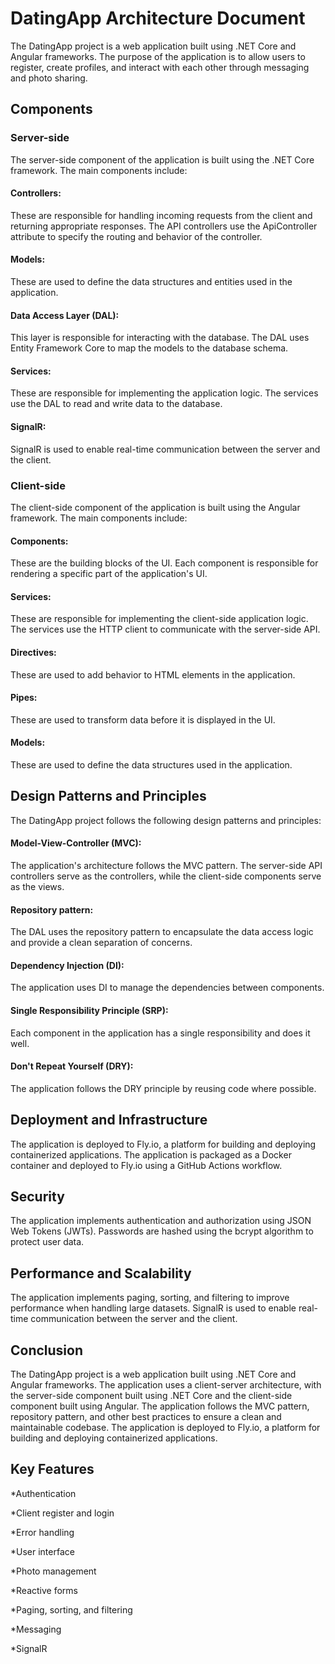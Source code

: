 

# DatingApp Architecture Document
The DatingApp project is a web application built using .NET Core and Angular frameworks.
The purpose of the application is to allow users to register, create profiles, and interact with each other through messaging and photo sharing.

## Components
### Server-side
The server-side component of the application is built using the .NET Core framework. The main components include:

#### Controllers:
These are responsible for handling incoming requests from the client and returning appropriate responses. The API controllers use the ApiController attribute to specify the routing and behavior of the controller.

#### Models:
These are used to define the data structures and entities used in the application.

#### Data Access Layer (DAL):
This layer is responsible for interacting with the database. The DAL uses Entity Framework Core to map the models to the database schema.

#### Services:
These are responsible for implementing the application logic. The services use the DAL to read and write data to the database.

#### SignalR:
SignalR is used to enable real-time communication between the server and the client.

### Client-side
The client-side component of the application is built using the Angular framework. The main components include:

#### Components:
These are the building blocks of the UI. Each component is responsible for rendering a specific part of the application's UI.

#### Services:
These are responsible for implementing the client-side application logic. The services use the HTTP client to communicate with the server-side API.

#### Directives:
These are used to add behavior to HTML elements in the application.

#### Pipes:
These are used to transform data before it is displayed in the UI.

#### Models:
These are used to define the data structures used in the application.

## Design Patterns and Principles
The DatingApp project follows the following design patterns and principles:

#### Model-View-Controller (MVC):
The application's architecture follows the MVC pattern. The server-side API controllers serve as the controllers, while the client-side components serve as the views.

#### Repository pattern:
The DAL uses the repository pattern to encapsulate the data access logic and provide a clean separation of concerns.

#### Dependency Injection (DI):
The application uses DI to manage the dependencies between components.

#### Single Responsibility Principle (SRP):
Each component in the application has a single responsibility and does it well.

#### Don't Repeat Yourself (DRY):
The application follows the DRY principle by reusing code where possible.

## Deployment and Infrastructure
The application is deployed to Fly.io, a platform for building and deploying containerized applications. The application is packaged as a Docker container and deployed to Fly.io using a GitHub Actions workflow.

## Security
The application implements authentication and authorization using JSON Web Tokens (JWTs). Passwords are hashed using the bcrypt algorithm to protect user data.

## Performance and Scalability
The application implements paging, sorting, and filtering to improve performance when handling large datasets. SignalR is used to enable real-time communication between the server and the client.

## Conclusion
The DatingApp project is a web application built using .NET Core and Angular frameworks. The application uses a client-server architecture, with the server-side component built using .NET Core and the client-side component built using Angular. The application follows the MVC pattern, repository pattern, and other best practices to ensure a clean and maintainable codebase. The application is deployed to Fly.io, a platform for building and deploying containerized applications.

## Key Features
*Authentication

*Client register and login

*Error handling

*User interface

*Photo management

*Reactive forms

*Paging, sorting, and filtering

*Messaging

*SignalR
